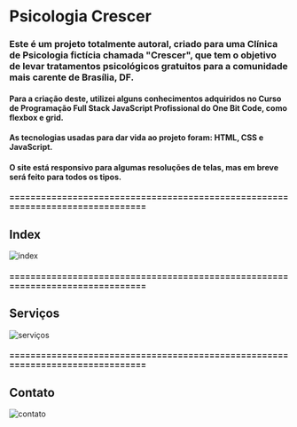 # Psicologia Crescer

### Este é um projeto totalmente autoral, criado para uma Clínica de Psicologia fictícia chamada "Crescer", que tem o objetivo de levar tratamentos psicológicos gratuitos para a comunidade mais carente de Brasília, DF.

#### Para a criação deste, utilizei alguns conhecimentos adquiridos no Curso de Programação Full Stack JavaScript Profissional do One Bit Code, como flexbox e grid.
#### As tecnologias usadas para dar vida ao projeto foram: HTML, CSS e JavaScript.
#### O site está responsivo para algumas resoluções de telas, mas em breve será feito para todos os tipos.

#### ===============================================================================

## Index
![index](https://user-images.githubusercontent.com/104032250/196327639-c345e42c-dde1-4343-ae46-260692a51a4e.PNG)

#### ===============================================================================
## Serviços
![serviços](https://user-images.githubusercontent.com/104032250/196327651-232d5e3d-cc16-41df-85cc-d72ff25f797c.PNG)

#### ===============================================================================
## Contato
![contato](https://user-images.githubusercontent.com/104032250/196327661-723dc5b3-b4f4-4a41-9eba-fd4a3026b1e0.PNG)

